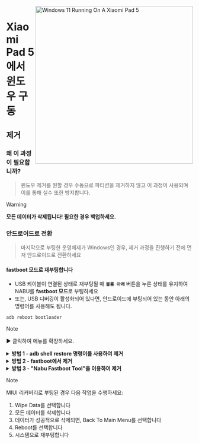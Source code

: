 <img align="right" src="https://raw.githubusercontent.com/erdilS/Port-Windows-11-Xiaomi-Pad-5/main/nabu.png" width="425" alt="Windows 11 Running On A Xiaomi Pad 5">

# Xiaomi Pad 5 에서 윈도우 구동

## 제거

### 왜 이 과정이 필요합니까?
> 윈도우 제거를 원할 경우 수동으로 파티션을 제거하지 않고 이 과정이 사용되며 이를 통해 실수 또한 방지합니다.

> [!Warning]
> **모든 데이터가 삭제됩니다! 필요한 경우 백업하세요.**

### 안드로이드로 전환
> 마지막으로 부팅한 운영체제가 Windows인 경우, 제거 과정을 진행하기 전에 먼저 안드로이드로 전환하세요

#### fastboot 모드로 재부팅합니다
- USB 케이블이 연결된 상태로 재부팅될 때 **`볼륨 아래`** 버튼을 누른 상태를 유지하여 NABU를 **fastboot 모드**로 부팅하세요
- 또는, USB 디버깅이 활성화되어 있다면, 안드로이드에 부팅되어 있는 동안 아래의 명령어를 사용해도 됩니다.
```cmd
adb reboot bootloader
```

> [!NOTE]
>
> ▶️ 클릭하여 메뉴를 확장하세요.

<details>
  <summary><strong>방법 1 - adb shell restore 명령어를 사용하여 제거</strong></summary>

### 준비물
- [```안드로이드 플랫폼 도구```](https://developer.android.com/studio/releases/platform-tools)
  
- [```맞춤화된 리커버리 이미지```](https://github.com/ArKT-7/twrp_device_xiaomi_nabu/releases/tag/mod-win)

#### 맞춤화된 리커버리로 부팅합니다
> platform-tools 폴더에서 CMD 창을 열고, 아래의 명령어를 실행합니다 (fastboot 모드에 진입하면 실행하세요)
```cmd
fastboot boot path\to\recovery.img
```

### 파티션 레이아웃을 복원합니다
> [!Warning]
> 안드로이드 파일이 모두 초기화됩니다. 필요한 경우 미리 백업하세요.

```cmd
adb shell restore
```

#### 안드로이드로 재부팅합니다
```cmd
adb reboot 
```

## 끝!

</details>

<details>
  <summary><strong>방법 2 - fastboot에서 제거</strong></summary>

### 준비물
- [```안드로이드 플랫폼 도구```](https://developer.android.com/studio/releases/platform-tools)

- [```gpt_both0.bin```](https://github.com/erdilS/Port-Windows-11-Xiaomi-Pad-5/releases/download/1.0/gpt_both0.bin) 

### 파티션 테이블 복원
> ```path\to\gpt_both0.bin```를 gpt_both0.bin 파일의 경로로 교체하세요.
```cmd
fastboot flash partition:0 path\to\gpt_both0.bin
```

#### userdata를 초기화합니다
> 이를 통하여 무한 부팅을 방지하고 파일 시스템 크기를 복원합니다
```cmd
fastboot -w
```

#### 안드로이드로 재부팅합니다
```cmd
fastboot reboot
```

## 끝!

</details>

<details>
  <summary><strong>방법 3 - "Nabu Fastboot Tool"을 이용하여 제거</strong></summary>

### 준비물
 **`Xiaomi Pad 5`**`를 `**`다른 장치`**`로 연결할 `**`케이블`**

 **`다른 장치 (Android, Windows, Mac 또는 Linux)`**

### Fastboot Tool 웹사이트 연결
- **[Nabu Fastboot Tool](https://arkt-7.github.io/nabu/)** 를 다른 장치의 브라우저에서 엽니다.
- **`Connect Device Fastboot`** 버튼을 클릭합니다.
- 리스트에서 **`Android`** 를 선택하고 **`allow`** 를 선택하여 권한을 허용합니다.

### 초기화 및 파티션 순정화
- **`Format/wipe make Partition Stock`** 부분까지 화면을 스크롤하여 내립니다.
- 입력 상자에 **`format`** 을 입력합니다.
- 마지막으로, **`Format/Wipe`** 버튼을 클릭하고 경고 메시지가 나타나면 **`OK`** 를 선택합니다.
- 초기화가 끝나면, 성공 메시지가 나타납니다. **`OK`** 를 클릭하여 메시지 창을 닫습니다.
- 화면을 스크롤하여 올리고 **`Reboot Device`** 버튼을 클릭핳여 장치를 다시 시작합니다.

## 끝!

</details>

> [!NOTE]
> MIUI 리커버리로 부팅된 경우 다음 작업을 수행하세요:
> 1. Wipe Data를 선택합니다
> 2. 모든 데이터를 삭제합니다
> 3. 데이터가 성공적으로 삭제되면, Back To Main Menu를 선택합니다
> 4. Reboot를 선택합니다
> 5. 시스템으로 재부팅합니다





















